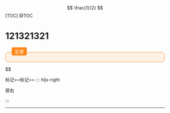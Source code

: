 $$
\frac{1}{2}
$$
[TOC]
@TOC

# 121321321

<div style="padding-top:15px">
    <div style="background-color:#FF8618;color:#FFF;float:left;margin-top:-15px;margin-left: 20px;padding:3px 10px;border-radius:5px;">定理</div>
    <div style="background-color:rgba(255,134,24,0.1);padding:20px 20px 10px 20px;border:1px solid #FF8618;border-radius:10px;overflow:visible">
    </div>
</div> 

$$

标记==标记==
::: hljs-right

居右

:::

---
